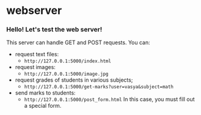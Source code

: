 # webserver
### Hello! Let's test the web server!
This server can handle GET and POST requests.
You can:
* request text files:
    - ```http://127.0.0.1:5000/index.html```
* request images:
    - ```http://127.0.0.1:5000/image.jpg```
* request grades of students in various subjects;
    - ```http://127.0.0.1:5000/get-marks?user=vasya&subject=math```
* send marks to students:
    - ```http://127.0.0.1:5000/post_form.html```
         In this case, you must fill out a special form.
